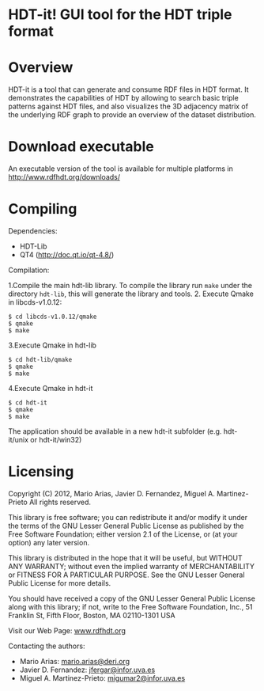# HDT-it! GUI tool for the HDT triple format

Overview
=================

HDT-it is a tool that can generate
and consume RDF files in HDT format. It demonstrates the capabilities
of HDT by allowing to search basic triple patterns against HDT files, and
also visualizes the 3D adjacency matrix of the underlying RDF graph to
provide an overview of the dataset distribution.

Download executable
=================

An executable version of the tool is available for multiple platforms in http://www.rdfhdt.org/downloads/ 

Compiling
=================

Dependencies: 

- HDT-Lib 
- QT4 (http://doc.qt.io/qt-4.8/)
	
Compilation:
	
1.Compile the main hdt-lib library. To compile the library run `make` under the directory `hdt-lib`, this will generate the library and tools.
2. Execute Qmake in libcds-v1.0.12:

    $ cd libcds-v1.0.12/qmake
    $ qmake 
    $ make
    
3.Execute Qmake in hdt-lib

    $ cd hdt-lib/qmake
    $ qmake 
    $ make
    
4.Execute Qmake in hdt-it

    $ cd hdt-it
    $ qmake 
    $ make

The application should be available in a new hdt-it subfolder (e.g. hdt-it/unix or hdt-it/win32)
 
Licensing
=================
Copyright (C) 2012, Mario Arias, Javier D. Fernandez, Miguel A. Martinez-Prieto
All rights reserved.

This library is free software; you can redistribute it and/or
modify it under the terms of the GNU Lesser General Public
License as published by the Free Software Foundation; either
version 2.1 of the License, or (at your option) any later version.

This library is distributed in the hope that it will be useful,
but WITHOUT ANY WARRANTY; without even the implied warranty of
MERCHANTABILITY or FITNESS FOR A PARTICULAR PURPOSE.  See the GNU
Lesser General Public License for more details.

You should have received a copy of the GNU Lesser General Public
License along with this library; if not, write to the Free Software
Foundation, Inc., 51 Franklin St, Fifth Floor, Boston, MA  02110-1301  USA

Visit our Web Page: www.rdfhdt.org

Contacting the authors:
 - Mario Arias:               mario.arias@deri.org
 - Javier D. Fernandez:       jfergar@infor.uva.es
 - Miguel A. Martinez-Prieto: migumar2@infor.uva.es
 
